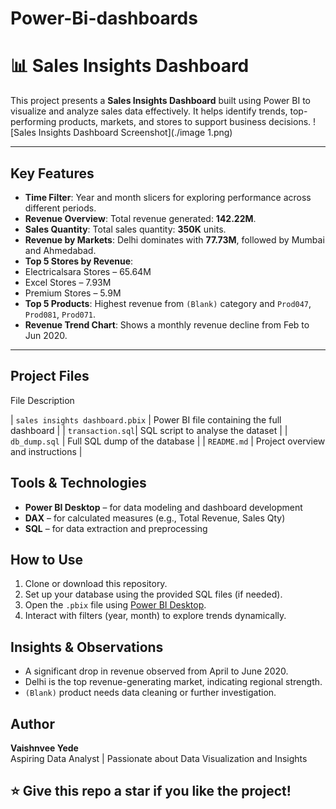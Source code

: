 # Power-Bi-dashboards

# 📊 Sales Insights Dashboard

This project presents a **Sales Insights Dashboard** built using Power BI to visualize and analyze sales data effectively. It helps identify trends, top-performing products, markets, and stores to support business decisions.
![Sales Insights Dashboard Screenshot](./image 1.png)

---

##  Key Features

-  **Time Filter**: Year and month slicers for exploring performance across different periods.
-  **Revenue Overview**: Total revenue generated: **142.22M**.
-  **Sales Quantity**: Total sales quantity: **350K** units.
-  **Revenue by Markets**: Delhi dominates with **77.73M**, followed by Mumbai and Ahmedabad.
-  **Top 5 Stores by Revenue**:
  - Electricalsara Stores – 65.64M
  - Excel Stores – 7.93M
  - Premium Stores – 5.9M
-  **Top 5 Products**: Highest revenue from `(Blank)` category and `Prod047`, `Prod081`, `Prod071`.
-  **Revenue Trend Chart**: Shows a monthly revenue decline from Feb to Jun 2020.

---

## Project Files

 File  Description 

| `sales insights dashboard.pbix` | Power BI file containing the full dashboard |
| `transaction.sql`| SQL script to analyse the dataset |
| `db_dump.sql` | Full SQL dump of the database |
| `README.md` | Project overview and instructions |



##  Tools & Technologies

- **Power BI Desktop** – for data modeling and dashboard development
- **DAX** – for calculated measures (e.g., Total Revenue, Sales Qty)
- **SQL** – for data extraction and preprocessing


##  How to Use

1. Clone or download this repository.
2. Set up your database using the provided SQL files (if needed).
3. Open the `.pbix` file using [Power BI Desktop](https://powerbi.microsoft.com/desktop/).
4. Interact with filters (year, month) to explore trends dynamically.



##  Insights & Observations

-  A significant drop in revenue observed from April to June 2020.
-  Delhi is the top revenue-generating market, indicating regional strength.
-  `(Blank)` product needs data cleaning or further investigation.



##  Author

**Vaishnvee Yede**  
Aspiring Data Analyst | Passionate about Data Visualization and Insights  




## ⭐️ Give this repo a star if you like the project!
